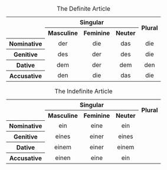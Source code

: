 <table>
<caption>The Definite Article</caption>
<tr>
<th rowspan=2></th>
<th colspan=3 style="text-align:center">Singular</th>
<th colspan=1 rowspan=2 style="text-align:center; vertical-align:middle">Plural</th>
</tr>
<tr>
<th style="text-align:center">Masculine</th>
<th style="text-align:center">Feminine</th>
<th style="text-align:center">Neuter</th>
</tr>
<tr>
<th style="text-align:center">Nominative</th>
<td style="text-align:center">der</td>
<td style="text-align:center">die</td>
<td style="text-align:center">das</td>
<td style="text-align:center">die</td>
</tr>
<tr>
<th style="text-align:center">Genitive</th>
<td style="text-align:center">des</td>
<td style="text-align:center">der</td>
<td style="text-align:center">des</td>
<td style="text-align:center">die</td>
</tr>
<tr>
<th style="text-align:center">Dative</th>
<td style="text-align:center">dem</td>
<td style="text-align:center">der</td>
<td style="text-align:center">dem</td>
<td style="text-align:center">den</td>
</tr>
<tr>
<th style="text-align:center">Accusative</th>
<td style="text-align:center">den</td>
<td style="text-align:center">die</td>
<td style="text-align:center">das</td>
<td style="text-align:center">die</td>
</tr>
</table>

<table>
<caption>The Indefinite Article</caption>
<tr>
<th rowspan=2></th>
<th colspan=3 style="text-align:center">Singular</th>
<th colspan=1 rowspan=2 style="text-align:center; vertical-align:middle">Plural</th>
</tr>
<tr>
<th style="text-align:center">Masculine</th>
<th style="text-align:center">Feminine</th>
<th style="text-align:center">Neuter</th>
</tr>
<tr>
<th style="text-align:center">Nominative</th>
<td style="text-align:center">ein</td>
<td style="text-align:center">eine</td>
<td style="text-align:center">ein</td>
<td style="text-align:center"></td>
</tr>
<tr>
<th style="text-align:center">Genitive</th>
<td style="text-align:center">eines</td>
<td style="text-align:center">einer</td>
<td style="text-align:center">eines</td>
<td style="text-align:center"></td>
</tr>
<tr>
<th style="text-align:center">Dative</th>
<td style="text-align:center">einem</td>
<td style="text-align:center">einer</td>
<td style="text-align:center">einem</td>
<td style="text-align:center"></td>
</tr>
<tr>
<th style="text-align:center">Accusative</th>
<td style="text-align:center">einen</td>
<td style="text-align:center">eine</td>
<td style="text-align:center">ein</td>
<td style="text-align:center"></td>
</tr>
</table>
